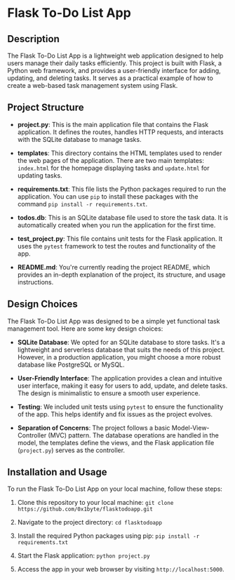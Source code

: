 # Flask To-Do List App

## Description

The Flask To-Do List App is a lightweight web application designed to help users manage their daily tasks efficiently. This project is built with Flask, a Python web framework, and provides a user-friendly interface for adding, updating, and deleting tasks. It serves as a practical example of how to create a web-based task management system using Flask.

## Project Structure

- **project.py**: This is the main application file that contains the Flask application. It defines the routes, handles HTTP requests, and interacts with the SQLite database to manage tasks.

- **templates**: This directory contains the HTML templates used to render the web pages of the application. There are two main templates: `index.html` for the homepage displaying tasks and `update.html` for updating tasks.

- **requirements.txt**: This file lists the Python packages required to run the application. You can use `pip` to install these packages with the command `pip install -r requirements.txt`.

- **todos.db**: This is an SQLite database file used to store the task data. It is automatically created when you run the application for the first time.

- **test_project.py**: This file contains unit tests for the Flask application. It uses the `pytest` framework to test the routes and functionality of the app.

- **README.md**: You're currently reading the project README, which provides an in-depth explanation of the project, its structure, and usage instructions.

## Design Choices

The Flask To-Do List App was designed to be a simple yet functional task management tool. Here are some key design choices:

- **SQLite Database**: We opted for an SQLite database to store tasks. It's a lightweight and serverless database that suits the needs of this project. However, in a production application, you might choose a more robust database like PostgreSQL or MySQL.

- **User-Friendly Interface**: The application provides a clean and intuitive user interface, making it easy for users to add, update, and delete tasks. The design is minimalistic to ensure a smooth user experience.

- **Testing**: We included unit tests using `pytest` to ensure the functionality of the app. This helps identify and fix issues as the project evolves.

- **Separation of Concerns**: The project follows a basic Model-View-Controller (MVC) pattern. The database operations are handled in the model, the templates define the views, and the Flask application file (`project.py`) serves as the controller.

## Installation and Usage

To run the Flask To-Do List App on your local machine, follow these steps:

1. Clone this repository to your local machine: `git clone https://github.com/0x1byte/flasktodoapp.git`

2. Navigate to the project directory: `cd flasktodoapp`

3. Install the required Python packages using pip: `pip install -r requirements.txt`

4. Start the Flask application: `python project.py`

5. Access the app in your web browser by visiting `http://localhost:5000`.
